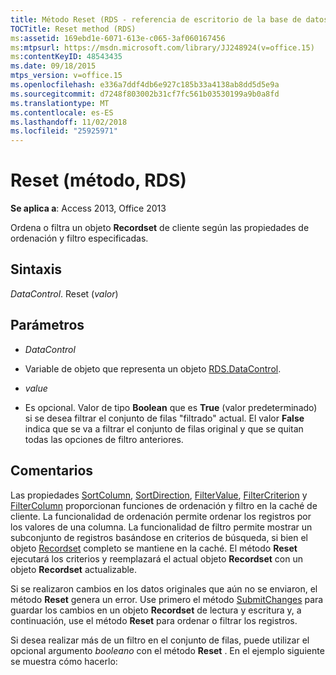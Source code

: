 ```yaml
---
title: Método Reset (RDS - referencia de escritorio de la base de datos de Access)
TOCTitle: Reset method (RDS)
ms:assetid: 169ebd1e-6071-613e-c065-3af060167456
ms:mtpsurl: https://msdn.microsoft.com/library/JJ248924(v=office.15)
ms:contentKeyID: 48543435
ms.date: 09/18/2015
mtps_version: v=office.15
ms.openlocfilehash: e336a7ddf4db6e927c185b33a4138ab8dd5d5e9a
ms.sourcegitcommit: d7248f803002b31cf7fc561b03530199a9b0a8fd
ms.translationtype: MT
ms.contentlocale: es-ES
ms.lasthandoff: 11/02/2018
ms.locfileid: "25925971"
---
```

# <a name="reset-method-rds"></a>Reset (método, RDS)


**Se aplica a**: Access 2013, Office 2013

Ordena o filtra un objeto **Recordset** de cliente según las propiedades de ordenación y filtro especificadas.

## <a name="syntax"></a>Sintaxis

*DataControl*. Reset (*valor*)

## <a name="parameters"></a>Parámetros

  - *DataControl*

  - Variable de objeto que representa un objeto [RDS.DataControl](datacontrol-object-rds.md).

  - *value*

  - Es opcional. Valor de tipo **Boolean** que es **True** (valor predeterminado) si se desea filtrar el conjunto de filas "filtrado" actual. El valor **False** indica que se va a filtrar el conjunto de filas original y que se quitan todas las opciones de filtro anteriores.

## <a name="remarks"></a>Comentarios

Las propiedades [SortColumn](sortcolumn-property-rds.md), [SortDirection](sortdirection-property-rds.md), [FilterValue](filtervalue-property-rds.md), [FilterCriterion](filtercriterion-property-rds.md) y [FilterColumn](filtercolumn-property-rds.md) proporcionan funciones de ordenación y filtro en la caché de cliente. La funcionalidad de ordenación permite ordenar los registros por los valores de una columna. La funcionalidad de filtro permite mostrar un subconjunto de registros basándose en criterios de búsqueda, si bien el objeto [Recordset](recordset-object-ado.md) completo se mantiene en la caché. El método **Reset** ejecutará los criterios y reemplazará el actual objeto **Recordset** con un objeto **Recordset** actualizable.

Si se realizaron cambios en los datos originales que aún no se enviaron, el método **Reset** genera un error. Use primero el método [SubmitChanges](submitchanges-method-rds.md) para guardar los cambios en un objeto **Recordset** de lectura y escritura y, a continuación, use el método **Reset** para ordenar o filtrar los registros.

Si desea realizar más de un filtro en el conjunto de filas, puede utilizar el opcional argumento *booleano* con el método **Reset** . En el ejemplo siguiente se muestra cómo hacerlo:

